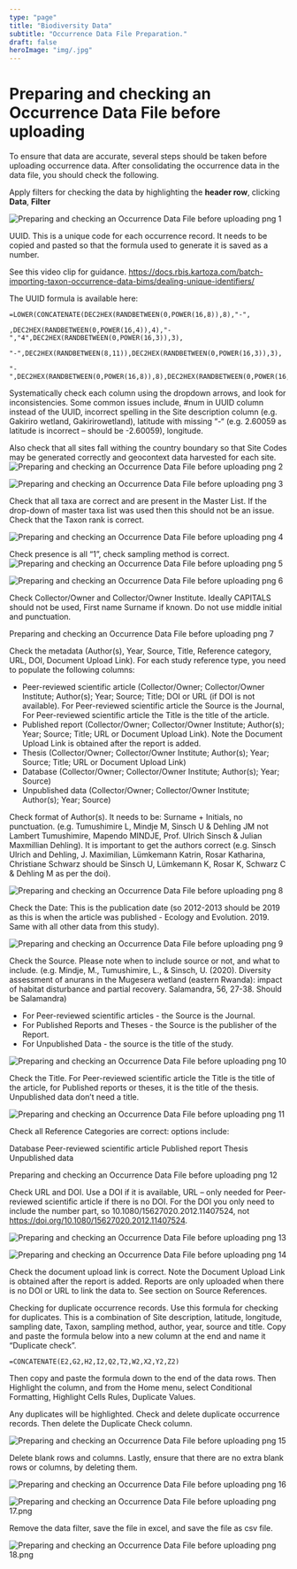```yaml
---
type: "page"
title: "Biodiversity Data"
subtitle: "Occurrence Data File Preparation."
draft: false
heroImage: "img/.jpg"
---
```

# Preparing and checking an Occurrence Data File before uploading

To ensure that data are accurate, several steps should be taken before uploading occurrence data. After consolidating the occurrence data in the data file, you should check the following.

Apply filters for checking the data by highlighting the **header row**, clicking **Data**, **Filter**

![Preparing and checking an Occurrence Data File before uploading png 1](img/Preparing_and_checking_an_Occurrence_Data_File.width-800.png)

UUID. This is a unique code for each occurrence record. It needs to be copied and pasted so that the formula used to generate it is saved as a number.

See this video clip for guidance. <https://docs.rbis.kartoza.com/batch-importing-taxon-occurrence-data-bims/dealing-unique-identifiers/>

The UUID formula is available here:

```
=LOWER(CONCATENATE(DEC2HEX(RANDBETWEEN(0,POWER(16,8)),8),"-",

,DEC2HEX(RANDBETWEEN(0,POWER(16,4)),4),"-","4",DEC2HEX(RANDBETWEEN(0,POWER(16,3)),3),

"-",DEC2HEX(RANDBETWEEN(8,11)),DEC2HEX(RANDBETWEEN(0,POWER(16,3)),3),

"-",DEC2HEX(RANDBETWEEN(0,POWER(16,8)),8),DEC2HEX(RANDBETWEEN(0,POWER(16,4)),4)))
```

Systematically check each column using the dropdown arrows, and look for inconsistencies. Some common issues include, #num in UUID column instead of the UUID, incorrect spelling in the Site description column (e.g. Gakiriro wetland, Gakirirowetland), latitude with missing “-“ (e.g. 2.60059 as latitude is incorrect – should be -2.60059), longitude.

Also check that all sites fall withing the country boundary so that Site Codes may be generated correctly and geocontext data harvested for each site.
![Preparing and checking an Occurrence Data File before uploading png 2](img/Preparing_and_checking_an_Occurrence_Data_File.width-800_486ozdK.png)

![Preparing and checking an Occurrence Data File before uploading png 3](img/Preparing_and_checking_an_Occurrence_Data_File.width-800_EkFBDbF.png)

Check that all taxa are correct and are present in the Master List. If the drop-down of master taxa list was used then this should not be an issue. Check that the Taxon rank is correct.

![Preparing and checking an Occurrence Data File before uploading png 4](img/Preparing_and_checking_an_Occurrence_Data_File.width-800_4duvzKV.png)

Check presence is all “1”, check sampling method is correct.
![Preparing and checking an Occurrence Data File before uploading png 5](img/Preparing_and_checking_an_Occurrence_Data_File.width-800_c5NXklp.png)

![Preparing and checking an Occurrence Data File before uploading png 6](img/Preparing_and_checking_an_Occurrence_Data_File.width-800_2iVgpkp.png)

Check Collector/Owner and Collector/Owner Institute. Ideally CAPITALS should not be used, First name Surname if known. Do not use middle initial and punctuation.

![]()Preparing and checking an Occurrence Data File before uploading png 7

Check the metadata (Author(s), Year, Source, Title, Reference category, URL, DOI, Document Upload Link). For each study reference type, you need to populate the following columns:

* Peer-reviewed scientific article (Collector/Owner; Collector/Owner Institute; Author(s); Year; Source; Title; DOI or URL (if DOI is not available). For Peer-reviewed scientific article the Source is the Journal, For Peer-reviewed scientific article the Title is the title of the article.
* Published report (Collector/Owner; Collector/Owner Institute; Author(s); Year; Source; Title; URL or Document Upload Link). Note the Document Upload Link is obtained after the report is added.
* Thesis (Collector/Owner; Collector/Owner Institute; Author(s); Year; Source; Title; URL or Document Upload Link)
* Database (Collector/Owner; Collector/Owner Institute; Author(s); Year; Source)
* Unpublished data (Collector/Owner; Collector/Owner Institute; Author(s); Year; Source)

Check format of Author(s). It needs to be: Surname + Initials, no punctuation. (e.g. Tumushimire L, Mindje M, Sinsch U & Dehling JM not Lambert Tumushimire, Mapendo MINDJE, Prof. Ulrich Sinsch & Julian Maxmillian Dehling). It is important to get the authors correct (e.g. Sinsch Ulrich and Dehling, J. Maximilian, Lümkemann Katrin, Rosar Katharina, Christiane Schwarz should be Sinsch U, Lümkemann K, Rosar K, Schwarz C & Dehling M as per the doi).

![Preparing and checking an Occurrence Data File before uploading png 8](img/Preparing_and_checking_an_Occurrence_Data_File.width-800_nP3N63A.png)

Check the Date: This is the publication date (so 2012-2013 should be 2019 as this is when the article was published - Ecology and Evolution. 2019. Same with all other data from this study).

![Preparing and checking an Occurrence Data File before uploading png 9](img/Preparing_and_checking_an_Occurrence_Data_File.width-800_mI1AGaF.png)

Check the Source. Please note when to include source or not, and what to include. (e.g. Mindje, M., Tumushimire, L., & Sinsch, U. (2020). Diversity assessment of anurans in the Mugesera wetland (eastern Rwanda): impact of habitat disturbance and partial recovery. Salamandra, 56, 27-38. Should be Salamandra)

* For Peer-reviewed scientific articles - the Source is the Journal.
* For Published Reports and Theses - the Source is the publisher of the Report.
* For Unpublished Data - the source is the title of the study.

![Preparing and checking an Occurrence Data File before uploading png 10](img/Preparing_and_checking_an_Occurrence_Data_File.width-800_gtlAfPD.png)

Check the Title. For Peer-reviewed scientific article the Title is the title of the article, for Published reports or theses, it is the title of the thesis. Unpublished data don’t need a title.

![Preparing and checking an Occurrence Data File before uploading png 11](img/Preparing_and_checking_an_Occurrence_Data_File.width-800_yEZXcKS.png)

Check all Reference Categories are correct: options include:

Database
Peer-reviewed scientific article
Published report
Thesis
Unpublished data

![]()Preparing and checking an Occurrence Data File before uploading png 12

Check URL and DOI. Use a DOI if it is available, URL – only needed for Peer-reviewed scientific article if there is no DOI. For the DOI you only need to include the number part, so 10.1080/15627020.2012.11407524, not <https://doi.org/10.1080/15627020.2012.11407524>.

![Preparing and checking an Occurrence Data File before uploading png 13](img/Preparing_and_checking_an_Occurrence_Data_File.width-800_D1S6pAk.png)

![Preparing and checking an Occurrence Data File before uploading png 14](https://docs.rbis.ur.ac.rw/uploaded/images/Preparing_and_checking_an_Occurrence_Data_File.width-800_X53f2uL.png)

Check the document upload link is correct. Note the Document Upload Link is obtained after the report is added. Reports are only uploaded when there is no DOI or URL to link the data to. See section on Source References.

Checking for duplicate occurrence records. Use this formula for checking for duplicates. This is a combination of Site description, latitude, longitude, sampling date, Taxon, sampling method, author, year, source and title. Copy and paste the formula below into a new column at the end and name it “Duplicate check”.

```
=CONCATENATE(E2,G2,H2,I2,Q2,T2,W2,X2,Y2,Z2)
```

Then copy and paste the formula down to the end of the data rows. Then Highlight the column, and from the Home menu, select Conditional Formatting, Highlight Cells Rules, Duplicate Values.

Any duplicates will be highlighted. Check and delete duplicate occurrence records. Then delete the Duplicate Check column.

![Preparing and checking an Occurrence Data File before uploading png 15](img/Preparing_and_checking_an_Occurrence_Data_File.width-800_hsgw3On.png)

Delete blank rows and columns. Lastly, ensure that there are no extra blank rows or columns, by deleting them.

![Preparing and checking an Occurrence Data File before uploading png 16](img/Preparing_and_checking_an_Occurrence_Data_File.width-800_OWJAj84.png)

![Preparing and checking an Occurrence Data File before uploading png 17.png](img/Preparing_and_checking_an_Occurrence_Data_File.width-800_qWlwCaa.png)

Remove the data filter, save the file in excel, and save the file as csv file.

![Preparing and checking an Occurrence Data File before uploading png 18.png](img/Preparing_and_checking_an_Occurrence_Data_File.width-800_h4kch8c.png)
